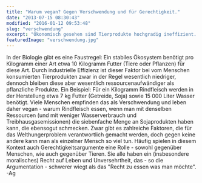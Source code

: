 ```yaml
---
title: "Warum vegan? Gegen Verschwendung und für Gerechtigkeit."
date: "2013-07-15 08:30:43"
modified: "2016-01-12 09:53:48"
slug: "verschwendung"
excerpt: "Ökonomisch gesehen sind Tierprodukte hochgradig ineffizient. In Anbetracht der Nahrungsmittelknappheit in großen Teilen der Welt ist das für viele Menschen ein Grund auf sie zu verzichten."
featuredImage: "verschwendung.jpg"
---
```


In der Biologie gibt es eine Faustregel: Ein stabiles Ökosystem benötigt pro Kilogramm einer Art etwa 10 Kilogramm Futter (Tiere oder Pflanzen) für diese Art. Durch industrielle Effizienz ist dieser Faktor bei vom Menschen konsumierten Tierprodukten zwar in der Regel wesentlich niedriger, dennoch bleiben diese aber wesentlich ressourcenaufwändiger als pflanzliche Produkte. Ein Beispiel: Für ein Kilogramm Rindfleisch werden in der Herstellung etwa 7 kg Futter (Getreide, Soja) sowie 15 000 Liter Wasser benötigt. Viele Menschen empfinden das als Verschwendung und leben daher vegan - warum Rindfleisch essen, wenn man mit denselben Ressourcen (und mit weniger Wasserverbrauch und Treibhausgasemissionen) die siebenfache Menge an Sojaprodukten haben kann, die ebensogut schmecken. Zwar gibt es zahlreiche Faktoren, die für das Welthungerproblem verantwortlich gemacht werden, doch gegen keine andere kann man als einzelner Mensch so viel tun. Häufig spielen in diesem Kontext auch Gerechtigkeitsargumente eine Rolle - sowohl gegenüber Menschen, wie auch gegenüber Tieren. Sie alle haben ein (insbesondere moralisches) Recht auf Leben und Unversehrtheit, das - so die Argumentation - schwerer wiegt als das "Recht zu essen was man möchte". -Ag